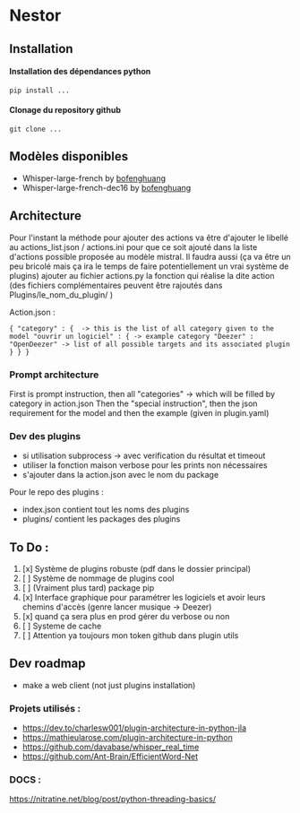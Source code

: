 # Nestor
## Installation 
#### Installation des dépendances python
```pip install ...```
#### Clonage du repository github
```git clone ...```

## Modèles disponibles
- Whisper-large-french by [bofenghuang](https://huggingface.co/bofenghuang/whisper-large-v3-french)
- Whisper-large-french-dec16 by [bofenghuang](https://huggingface.co/bofenghuang/whisper-large-v3-french-distil-dec16)
## Architecture
Pour l'instant la méthode pour ajouter des actions va être d'ajouter le libellé au actions_list.json / actions.ini 
pour que ce soit ajouté dans la liste d'actions possible proposée au modèle mistral. Il faudra aussi (ça va être un peu
bricolé mais ça ira le temps de faire potentiellement un vrai système de plugins) ajouter au fichier actions.py la fonction
qui réalise la dite action (des fichiers complémentaires peuvent être rajoutés dans Plugins/le_nom_du_plugin/ )

Action.json :

`{
  "category" : {  -> this is the list of all category given to the model
    "ouvrir un logiciel" : { -> example category
      "Deezer" : "OpenDeezer" -> list of all possible targets and its associated plugin
    }
  }
}`
### Prompt architecture 
First is prompt instruction, then all "categories" -> which will be filled by category in action.json
Then the "special instruction", then the json requirement for the model and then the example (given in plugin.yaml)
### Dev des plugins
- si utilisation subprocess -> avec verification du résultat et timeout
- utiliser la fonction maison verbose pour les prints non nécessaires
- s'ajouter dans la action.json avec le nom du package

Pour le repo des plugins :
- index.json contient tout les noms des plugins
- plugins/ contient les packages des plugins
## To Do :
1. [x] Système de plugins robuste (pdf dans le dossier principal)
2. [ ] Système de nommage de plugins cool
3. [ ] (Vraiment plus tard) package pip
4. [x] Interface graphique pour paramétrer les logiciels et avoir leurs chemins d'accès (genre lancer musique -> Deezer)
5. [x] quand ça sera plus en prod gérer du verbose ou non
6. [ ] Systeme de cache
7. [ ] Attention ya toujours mon token github dans plugin utils


## Dev roadmap
- make a web client (not just plugins installation)
### Projets utilisés :
- https://dev.to/charlesw001/plugin-architecture-in-python-jla
- https://mathieularose.com/plugin-architecture-in-python
- https://github.com/davabase/whisper_real_time
- https://github.com/Ant-Brain/EfficientWord-Net


### DOCS :
https://nitratine.net/blog/post/python-threading-basics/